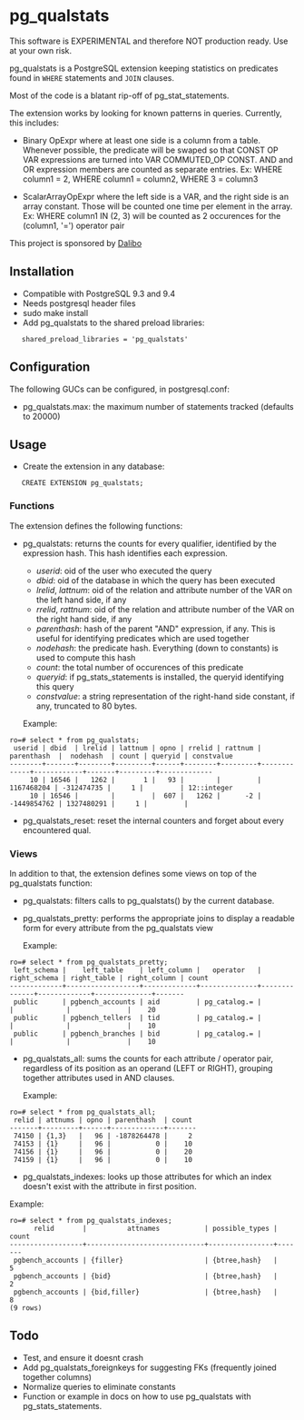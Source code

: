pg_qualstats
============

This software is EXPERIMENTAL and therefore NOT production ready. Use at your
own risk.

pg_qualstats is a PostgreSQL extension keeping statistics on predicates found
in ```WHERE``` statements and ```JOIN``` clauses.

Most of the code is a blatant rip-off of pg_stat_statements.

The extension works by looking for known patterns in queries. Currently, this
includes:

 - Binary OpExpr where at least one side is a column from a table. Whenever
   possible, the predicate will be swaped so that CONST OP VAR expressions are
   turned into VAR COMMUTED_OP CONST.
   AND and OR expression members are counted as separate entries.
   Ex: WHERE column1 = 2, WHERE column1 = column2, WHERE 3 = column3

 - ScalarArrayOpExpr where the left side is a VAR, and the right side is an
   array constant. Those will be counted one time per element in the array.
   Ex: WHERE column1 IN (2, 3) will be counted as 2 occurences for the (column1,
   '=') operator pair

This project is sponsored by [Dalibo](http://dalibo.com)


Installation
------------

- Compatible with PostgreSQL 9.3 and 9.4
- Needs postgresql header files
- sudo make install
- Add pg_qualstats to the shared preload libraries:
```
   shared_preload_libraries = 'pg_qualstats'
```

Configuration
-------------

The following GUCs can be configured, in postgresql.conf:

- pg_qualstats.max: the maximum number of statements tracked (defaults to 20000)

Usage
-----

- Create the extension in any database:

```
   CREATE EXTENSION pg_qualstats;
```

### Functions


The extension defines the following functions:

 - pg_qualstats: returns the counts for every qualifier, identified by the
   expression hash. This hash identifies each expression.
   - *userid*: oid of the user who executed the query
   - *dbid*: oid of the database in which the query has been executed
   - *lrelid*, *lattnum*: oid of the relation and attribute number of the VAR on
	 the left hand side, if any
   - *rrelid*, *rattnum*: oid of the relation and attribute number of the VAR on
	 the right hand side, if any
   - *parenthash*: hash of the parent "AND" expression, if any. This is useful
	 for identifying predicates which are used together
   - *nodehash*: the predicate hash. Everything (down to constants) is
	 used to compute this hash
   - *count*: the total number of occurences of this predicate
   - *queryid*: if pg_stats_statements is installed, the queryid identifying
     this query
   - *constvalue*: a string representation of the right-hand side constant, if
     any, truncated to 80 bytes.

   Example:

```
ro=# select * from pg_qualstats;
 userid | dbid  | lrelid | lattnum | opno | rrelid | rattnum | parenthash  |  nodehash  | count | queryid | constvalue  
--------+-------+--------+---------+------+--------+---------+-------------+------------+-------+---------+-------------
     10 | 16546 |   1262 |       1 |   93 |        |         |  1167468204 | -312474735 |     1 |         | 12::integer
     10 | 16546 |        |         |  607 |   1262 |      -2 | -1449854762 | 1327480291 |     1 |         | 
```



 - pg_qualstats_reset: reset the internal counters and forget about every
   encountered qual.

### Views

In addition to that, the extension defines some views on top of the pg_qualstats
function:

  - pg_qualstats: filters calls to pg_qualstats() by the current database.

  - pg_qualstats_pretty: performs the appropriate joins to display a readable
    form for every attribute from the pg_qualstats view

    Example:
  
```
ro=# select * from pg_qualstats_pretty;
 left_schema |    left_table    | left_column |   operator   | right_schema | right_table | right_column | count 
-------------+------------------+-------------+--------------+--------------+-------------+--------------+-------
 public      | pgbench_accounts | aid         | pg_catalog.= |              |             |              |    20
 public      | pgbench_tellers  | tid         | pg_catalog.= |              |             |              |    10
 public      | pgbench_branches | bid         | pg_catalog.= |              |             |              |    10
```

  - pg_qualstats_all: sums the counts for each attribute / operator pair,
    regardless of its position as an operand (LEFT or RIGHT), grouping together
	attributes used in AND clauses.

    Example:
```
ro=# select * from pg_qualstats_all;
 relid | attnums | opno | parenthash  | count 
-------+---------+------+-------------+-------
 74150 | {1,3}   |   96 | -1878264478 |     2
 74153 | {1}     |   96 |           0 |    10
 74156 | {1}     |   96 |           0 |    20
 74159 | {1}     |   96 |           0 |    10
```

  - pg_qualstats_indexes: looks up those attributes for which an index doesn't
    exist with the attribute in first position.

  Example:
```
ro=# select * from pg_qualstats_indexes;
      relid       |          attnames           | possible_types | count 
------------------+-----------------------------+----------------+-------
 pgbench_accounts | {filler}                    | {btree,hash}   |     5
 pgbench_accounts | {bid}                       | {btree,hash}   |     2
 pgbench_accounts | {bid,filler}                | {btree,hash}   |     8
(9 rows)
```


Todo
----

- Test, and ensure it doesnt crash
- Add pg_qualstats_foreignkeys for suggesting FKs (frequently joined together
  columns)
- Normalize queries to eliminate constants
- Function or example in docs on how to use pg_qualstats with
  pg_stats_statements.
